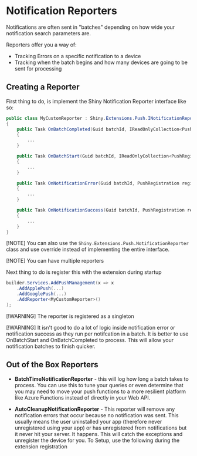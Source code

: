 # Notification Reporters

Notifications are often sent in "batches" depending on how wide your notification search parameters are.  

Reporters offer you a way of:
* Tracking Errors on a specific notification to a device
* Tracking when the batch begins and how many devices are going to be sent for processing

## Creating a Reporter

First thing to do, is implement the Shiny Notification Reporter interface like so:

```csharp
public class MyCustomReporter : Shiny.Extensions.Push.INotificationReporter
{
    public Task OnBatchCompleted(Guid batchId, IReadOnlyCollection<PushRegistration> success, IReadOnlyCollection<(PushRegistration Registration, Exception Exception)> failures, Notification notification, CancellationToken cancelToken)
    {
        ...
    }

    public Task OnBatchStart(Guid batchId, IReadOnlyCollection<PushRegistration> registrations, Notification notification, CancellationToken cancelToken)
    {
        ...
    }

    public Task OnNotificationError(Guid batchId, PushRegistration registration, Notification notification, Exception exception, CancellationToken cancelToken)
    {
        ...
    }

    public Task OnNotificationSuccess(Guid batchId, PushRegistration registration, Notification notification, CancellationToken cancelToken)
    {
        ...
    }
}
```

[!NOTE]
You can also use the `Shiny.Extensions.Push.NotificationReporter` class and use override instead of implementing the entire interface.

[!NOTE]
You can have multiple reporters

Next thing to do is register this with the extension during startup

```csharp
builder.Services.AddPushManagement(x => x
    .AddApplePush(...)
    .AddGooglePush(...)
    .AddReporter<MyCustomReporter>()
);
```

[!WARNING]
The reporter is registered as a singleton

[!WARNING]
It isn't good to do a lot of logic inside notification error or notification success as they run per notifcation in a batch.  It is better to use OnBatchStart and OnBatchCompleted to process.  This will allow your notification batches to finish quicker.

## Out of the Box Reporters
* **BatchTimeNotificationReporter** - this will log how long a batch takes to process.  You can use this to tune your queries or even determine that you may need to move your push functions to a more resilient platform like Azure Functions instead of directly in your Web API.

* **AutoCleanupNotificationReporter** - This reporter will remove any notification errors that occur because no notification was sent.  This usually means the user uninstalled your app (therefore never unregistered using your app) or has unregistered from notifications but it never hit your server.  It happens.  This will catch the exceptions and unregister the device for you.  To Setup, use the following during the extension registration

```csharp